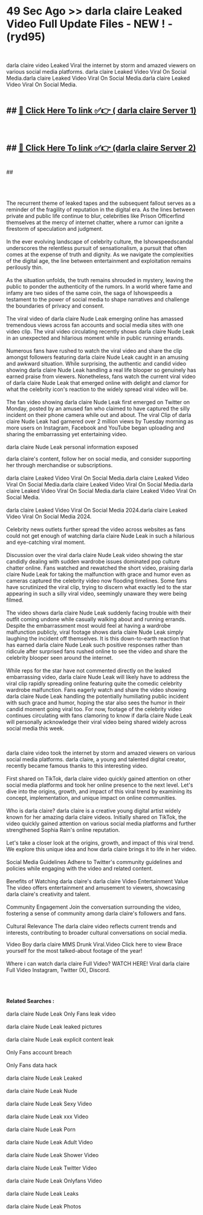 # 49 Sec Ago >> darla claire Leaked Video Full Update Files - NEW ! - (ryd95) <br>
<br>

darla claire video Leaked Viral the internet by storm and amazed viewers on various social media platforms. darla claire Leaked Video Viral On Social Media.darla claire Leaked Video Viral On Social Media.darla claire Leaked Video Viral On Social Media.<br>
 <br>

## ##  <a href="https://clipsfans.site?title=darla_claire&ref=gitt">🔴 Click Here To link ✅👉 ( darla claire Server 1)</a><br>
  <br>

##  ##  <a href="https://clipsfans.site?title=darla_claire&ref=gitt">🔴 Click Here To link ✅👉 (darla claire  Server 2)</a><br>
  <br>
  ##


  <br>

  <br>

<br><br>
The recurrent theme of leaked tapes and the subsequent fallout serves as a reminder of the fragility of reputation in the digital era. As the lines between private and public life continue to blur, celebrities like Prison Officerfind themselves at the mercy of internet chatter, where a rumor can ignite a firestorm of speculation and judgment.
<br><br>
In the ever evolving landscape of celebrity culture, the Ishowspeedscandal underscores the relentless pursuit of sensationalism, a pursuit that often comes at the expense of truth and dignity. As we navigate the complexities of the digital age, the line between entertainment and exploitation remains perilously thin.
<br><br>
As the situation unfolds, the truth remains shrouded in mystery, leaving the public to ponder the authenticity of the rumors. In a world where fame and infamy are two sides of the same coin, the saga of Ishowspeedis a testament to the power of social media to shape narratives and challenge the boundaries of privacy and consent.
<br><br>
The viral video of darla claire Nude Leak emerging online has amassed tremendous views across fan accounts and social media sites with one video clip. The viral video circulating recently shows darla claire Nude Leak in an unexpected and hilarious moment while in public running errands.
<br><br>
Numerous fans have rushed to watch the viral video and share the clip amongst followers featuring darla claire Nude Leak caught in an amusing and awkward situation. While surprising, the authentic and candid video showing darla claire Nude Leak handling a real life blooper so genuinely has earned praise from viewers. Nonetheless, fans watch the current viral video of darla claire Nude Leak that emerged online with delight and clamor for what the celebrity icon's reaction to the widely spread viral video will be.
<br><br>
The fan video showing darla claire Nude Leak first emerged on Twitter on Monday, posted by an amused fan who claimed to have captured the silly incident on their phone camera while out and about. The viral Clip of darla claire Nude Leak had garnered over 2 million views by Tuesday morning as more users on Instagram, Facebook and YouTube began uploading and sharing the embarrassing yet entertaining video.
<br><br>
darla claire Nude Leak personal information exposed


darla claire's content, follow her on social media, and consider supporting her through merchandise or subscriptions.
<br><br>
darla claire Leaked Video Viral On Social Media.darla claire Leaked Video Viral On Social Media.darla claire Leaked Video Viral On Social Media.darla claire Leaked Video Viral On Social Media.darla claire Leaked Video Viral On Social Media.
<br><br>
darla claire Leaked Video Viral On Social Media 2024.darla claire Leaked Video Viral On Social Media 2024.
<br><br>
Celebrity news outlets further spread the video across websites as fans could not get enough of watching darla claire Nude Leak in such a hilarious and eye-catching viral moment.
<br><br>
Discussion over the viral darla claire Nude Leak video showing the star candidly dealing with sudden wardrobe issues dominated pop culture chatter online. Fans watched and rewatched the short video, praising darla claire Nude Leak for taking the malfunction with grace and humor even as cameras captured the celebrity video now flooding timelines. Some fans have scrutinized the viral clip, trying to discern what exactly led to the star appearing in such a silly viral video, seemingly unaware they were being filmed.
<br><br>
The video shows darla claire Nude Leak suddenly facing trouble with their outfit coming undone while casually walking about and running errands. Despite the embarrassment most would feel at having a wardrobe malfunction publicly, viral footage shows darla claire Nude Leak simply laughing the incident off themselves. It is this down-to-earth reaction that has earned darla claire Nude Leak such positive responses rather than ridicule after surprised fans rushed online to see the video and share the celebrity blooper seen around the internet.
<br><br>
While reps for the star have not commented directly on the leaked embarrassing video, darla claire Nude Leak will likely have to address the viral clip rapidly spreading online featuring quite the comedic celebrity wardrobe malfunction. Fans eagerly watch and share the video showing darla claire Nude Leak handling the potentially humiliating public incident with such grace and humor, hoping the star also sees the humor in their candid moment going viral too. For now, footage of the celebrity video continues circulating with fans clamoring to know if darla claire Nude Leak will personally acknowledge their viral video being shared widely across social media this week.


<br><br>
darla claire video took the internet by storm and amazed viewers on various social media platforms. darla claire, a young and talented digital creator, recently became famous thanks to this interesting video.
<br><br>
First shared on TikTok, darla claire video quickly gained attention on other social media platforms and took her online presence to the next level. Let's dive into the origins, growth, and impact of this viral trend by examining its concept, implementation, and unique impact on online communities.
<br><br>
Who is darla claire? darla claire is a creative young digital artist widely known for her amazing darla claire videos. Initially shared on TikTok, the video quickly gained attention on various social media platforms and further strengthened Sophia Rain's online reputation.
<br><br>
Let's take a closer look at the origins, growth, and impact of this viral trend. We explore this unique idea and how darla claire brings it to life in her video.
<br><br>
Social Media Guidelines Adhere to Twitter's community guidelines and policies while engaging with the video and related content.
<br><br>
Benefits of Watching darla claire's darla claire Video Entertainment Value The video offers entertainment and amusement to viewers, showcasing darla claire's creativity and talent.
<br><br>
Community Engagement Join the conversation surrounding the video, fostering a sense of community among darla claire's followers and fans.
<br><br>
Cultural Relevance The darla claire video reflects current trends and interests, contributing to broader cultural conversations on social media.

Video Boy darla claire MMS Drunk Viral.Video Click here to view Brace yourself for the most talked-about footage of the year!
<br><br>
Where i can watch darla claire Full Video? WATCH HERE! Viral darla claire Full Video Instagram, Twitter (X), Discord.
<br><br>

<br><br>
<strong>Related Searches :</strong>
<br><br>
darla claire Nude Leak Only Fans leak video
<br><br>
darla claire Nude Leak leaked pictures
<br><br>
darla claire Nude Leak explicit content leak
<br><br>
Only Fans account breach
<br><br>
Only Fans data hack
<br><br>
darla claire Nude Leak Leaked
<br><br>
darla claire Nude Leak Nude
<br><br>
darla claire Nude Leak Sexy Video
<br><br>
darla claire Nude Leak xxx Video
<br><br>
darla claire Nude Leak Porn
<br><br>
darla claire Nude Leak Adult Video
<br><br>
darla claire Nude Leak Shower Video
<br><br>
darla claire Nude Leak Twitter Video
<br><br>
darla claire Nude Leak Onlyfans Video
<br><br>
darla claire Nude Leak Leaks
<br><br>
darla claire Nude Leak Photos
